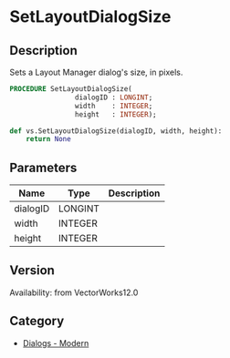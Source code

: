# SetLayoutDialogSize

## Description
Sets a Layout Manager dialog's size, in pixels.

```pascal
PROCEDURE SetLayoutDialogSize(
				dialogID : LONGINT;
				width    : INTEGER;
				height   : INTEGER);
```

```python
def vs.SetLayoutDialogSize(dialogID, width, height):
    return None
```

## Parameters
|Name|Type|Description|
|---|---|---|
|dialogID|LONGINT|   |
|width|INTEGER|   |
|height|INTEGER|   |

## Version
Availability: from VectorWorks12.0

## Category
* [Dialogs - Modern](../Categories/Dialogs%20-%20Modern.md)
